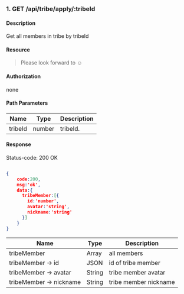 ### 1. GET /api/tribe/apply/:tribeId

#### Description
Get all members in tribe by tribeId

#### Resource
 > Please look forward to ☺

#### Authorization
none

#### Path Parameters
|Name|Type|Description| 
|----|---|---|
| tribeId |number| tribeId.| 

#### Response
Status-code: 200 OK

```json

{   
    code:200,
    msg:'ok',
    data:{
      tribeMember:[{
        id:'number',
        avatar:'string',
        nickname:'string' 
      }]
    }
}
```

|Name|Type|Description| 
|----|----|--- | 
| tribeMember |   Array  | all members | 
| tribeMember -> id |   JSON  | id of tribe member | 
| tribeMember -> avatar |   String  | tribe member avatar | 
| tribeMember -> nickname |   String  | tribe member nickname | 
